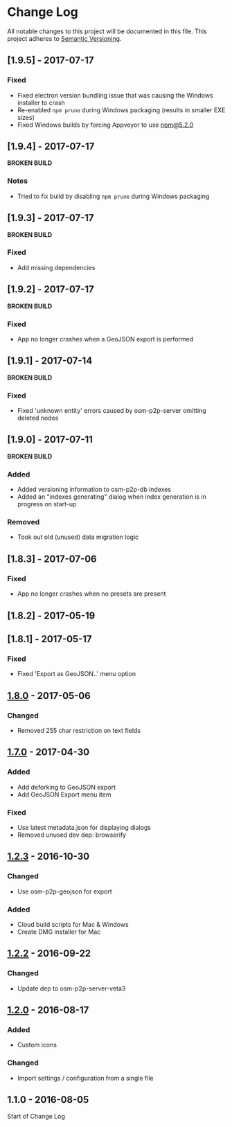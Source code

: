 # Change Log

All notable changes to this project will be documented in this file.
This project adheres to [Semantic Versioning](http://semver.org/).

## [1.9.5] - 2017-07-17
### Fixed
- Fixed electron version bundling issue that was causing the Windows installer to crash
- Re-enabled `npm prune` during Windows packaging (results in smaller EXE sizes)
- Fixed Windows builds by forcing Appveyor to use npm@5.2.0

## [1.9.4] - 2017-07-17
**BROKEN BUILD**
### Notes
- Tried to fix build by disabling `npm prune` during Windows packaging

## [1.9.3] - 2017-07-17
**BROKEN BUILD**
### Fixed
- Add missing dependencies

## [1.9.2] - 2017-07-17
**BROKEN BUILD**
### Fixed
- App no longer crashes when a GeoJSON export is performed

## [1.9.1] - 2017-07-14
**BROKEN BUILD**
### Fixed
- Fixed 'unknown entity' errors caused by osm-p2p-server omitting deleted nodes

## [1.9.0] - 2017-07-11
**BROKEN BUILD**
### Added
- Added versioning information to osm-p2p-db indexes
- Added an "indexes generating" dialog when index generation is in progress on
  start-up
### Removed
- Took out old (unused) data migration logic

## [1.8.3] - 2017-07-06
### Fixed
- App no longer crashes when no presets are present

## [1.8.2] - 2017-05-19

## [1.8.1] - 2017-05-17
### Fixed
- Fixed 'Export as GeoJSON..' menu option

## [1.8.0] - 2017-05-06
### Changed
- Removed 255 char restriction on text fields

## [1.7.0] - 2017-04-30
### Added
- Add deforking to GeoJSON export
- Add GeoJSON Export menu item
### Fixed
- Use latest metadata.json for displaying dialogs
- Removed unused dev dep: browserify


## [1.2.3] - 2016-10-30

### Changed
- Use osm-p2p-geojson for export

### Added
- Cloud build scripts for Mac & Windows
- Create DMG installer for Mac

## [1.2.2] - 2016-09-22

### Changed
- Update dep to osm-p2p-server-veta3

## [1.2.0] - 2016-08-17
### Added
- Custom icons

### Changed
- Import settings / configuration from a single file

## 1.1.0 - 2016-08-05

Start of Change Log

[1.8.0]: https://github.com/digidem/mapeo-desktop/compare/v1.7.0...v1.8.0
[1.7.0]: https://github.com/digidem/mapeo-desktop/compare/v1.2.3...v1.7.0
[1.2.3]: https://github.com/digidem/mapeo-desktop/compare/v1.2.2...v1.2.3
[1.2.2]: https://github.com/digidem/mapeo-desktop/compare/v1.2.0...v1.2.2
[1.2.0]: https://github.com/digidem/mapeo-desktop/compare/v1.1.0...v1.2.0
